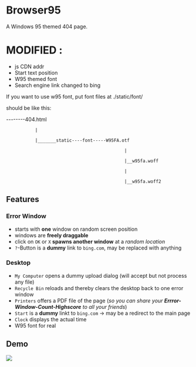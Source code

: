 # Browser95
A Windows 95 themed 404 page.

# MODIFIED :
- js CDN addr
- Start text position
- W95 themed font
- Search engine link changed to bing

If you want to use w95 font, put font files at ./static/font/

should be like this:

--------404.html

               |
               
               |_______static----font-----W95FA.otf
               
                                                 |
                                                 
                                                 |__w95fa.woff
                                                 
                                                 |
                                                 
                                                 |__w95fa.woff2
                                                 

## Features
### Error Window
- starts with **one** window on random screen position
- windows are **freely draggable**
- click on `OK` or `X` **spawns another window** at a *random location*
- `?`-Button is a **dummy** link to `bing.com`, may be replaced with anything

### Desktop
- `My Computer` opens a dummy upload dialog (will accept but not process any file)
- `Recycle Bin` reloads and thereby clears the desktop back to one error window
- `Printers` offers a PDF file of the page (*so you can share your **Errror-Window-Count-Highscore** to all your friends*)
- `Start` is a **dummy** linkt to `bing.com` &rarr; may be a redirect to the main page
- `Clock` displays the actual time
- W95 font for real

## Demo
![](https://user-images.githubusercontent.com/57369924/218161483-fd97a374-8568-4d46-9676-024dcfc304c7.gif)
